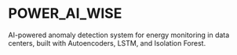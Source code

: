 # POWER_AI_WISE
AI-powered anomaly detection system for energy monitoring in data centers, built with Autoencoders, LSTM, and Isolation Forest.
